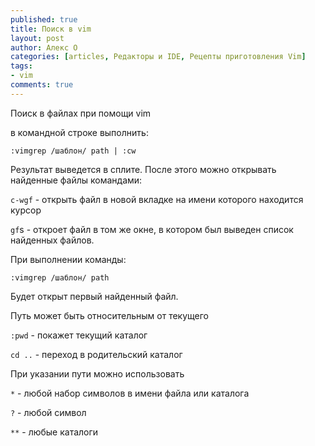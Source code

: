 ```yaml
---
published: true
title: Поиск в vim
layout: post
author: Алекс О 
categories: [articles, Редакторы и IDE, Рецепты приготовления Vim]
tags:
- vim
comments: true
---
```


Поиск в файлах при помощи vim

в командной строке выполнить:

`:vimgrep /шаблон/ path | :cw`

Результат выведется в сплите. После этого можно открывать найденные файлы командами:

`c-wgf` - открыть файл в новой вкладке на имени которого находится курсор
<!-- more -->
`gf`s - откроет файл в том же окне, в котором был выведен список найденных файлов.

При выполнении команды:

`:vimgrep /шаблон/ path`

Будет открыт первый найденный файл.

Путь может быть относительным от текущего

`:pwd` - покажет текущий каталог

`cd ..` - переход в родительский каталог

При указании пути можно использовать 

`*` - любой набор символов в имени файла или каталога

`?` - любой символ

`**` - любые каталоги